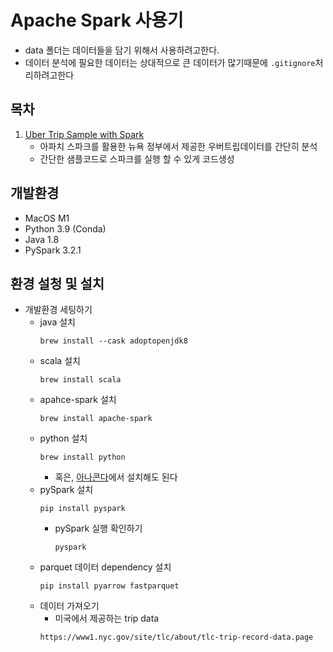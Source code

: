 # Apache Spark 사용기
- data 폴더는 데이터들을 담기 위해서 사용하려고한다.
- 데이터 분석에 필요한 데이터는 상대적으로 큰 데이터가 많기때문에 `.gitignore`처리하려고한다


## 목차
1. [Uber Trip Sample with Spark](./example/count_trip/)
    - 아파치 스파크를 활용한 뉴욕 정부에서 제공한 우버트립데이터를 간단히 분석
    - 간단한 샘플코드로 스파크를 실행 할 수 있게 코드생성



## 개발환경
- MacOS M1
- Python 3.9 (Conda)
- Java 1.8
- PySpark 3.2.1

## 환경 설청 및 설치
- 개발환경 세팅하기
    - java 설치
        ```shell
        brew install --cask adoptopenjdk8
        ```
    - scala 설치
        ```shell
        brew install scala
        ```
    - apahce-spark 설치
        ```shell
        brew install apache-spark
        ```
    - python 설치
        ```shell
        brew install python
        ```
        - 혹은, [아나콘다](https://www.anaconda.com/products/distribution)에서 설치해도 된다
    - pySpark 설치
        ```shell
        pip install pyspark
        ```
        - pySpark 실행 확인하기
            ```shell
            pyspark
            ```
    - parquet 데이터 dependency 설치
        ```shell
        pip install pyarrow fastparquet
        ```
    - 데이터 가져오기
        - 미국에서 제공하는 trip data
        ```
        https://www1.nyc.gov/site/tlc/about/tlc-trip-record-data.page
        ```

